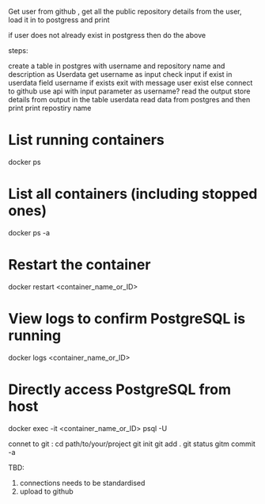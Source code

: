 Get user from github , get all the public repository details from the user, load it in to postgress and print

if user does not already exist in postgress then do the above

steps:

create a table in postgres with username and repository name and description  as Userdata
get username as input 
check input if exist in userdata field username 
if exists exit with message user exist 
else connect to github
use api with input parameter as username?
read the output
store details from output in the table userdata 
read data from postgres and then print
print repostiry name 


# List running containers
docker ps

# List all containers (including stopped ones)
docker ps -a

# Restart the container
docker restart <container_name_or_ID>

# View logs to confirm PostgreSQL is running
docker logs <container_name_or_ID>


# Directly access PostgreSQL from host
docker exec -it <container_name_or_ID> psql -U <username>

connet to git :
cd path/to/your/project
git init
git add . 
git status 
gitm commit -a 

TBD:

1. connections needs to be standardised 
2. upload to github 

